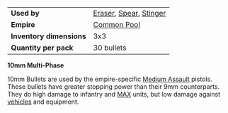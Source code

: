 |                          |                                                                                              |
| ------------------------ | -------------------------------------------------------------------------------------------- |
| **Used by**              | [Eraser](../items/Eraser.md), [Spear](../weapons/Spear.md), [Stinger](../weapons/Stinger.md) |
| **Empire**               | [Common Pool](../terminology/Common_Pool.md)                                                 |
| **Inventory dimensions** | 3x3                                                                                          |
| **Quantity per pack**    | 30 bullets                                                                                   |

**10mm Multi-Phase**

10mm Bullets are used by the empire-specific
[Medium Assault](../certifications/Medium_Assault.md) pistols. These bullets
have greater stopping power than their 9mm counterparts. They do high damage to
infantry and [MAX](../items/Mechanized_Assault_Exo-Suit.md) units, but low
damage against [vehicles](../vehicles/Vehicle.md) and equipment.



